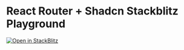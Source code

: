 # React Router + Shadcn Stackblitz Playground

[![Open in StackBlitz](https://developer.stackblitz.com/img/open_in_stackblitz.svg)](https://stackblitz.com/github/iloveitaly/react-router-shadcn-playground)
